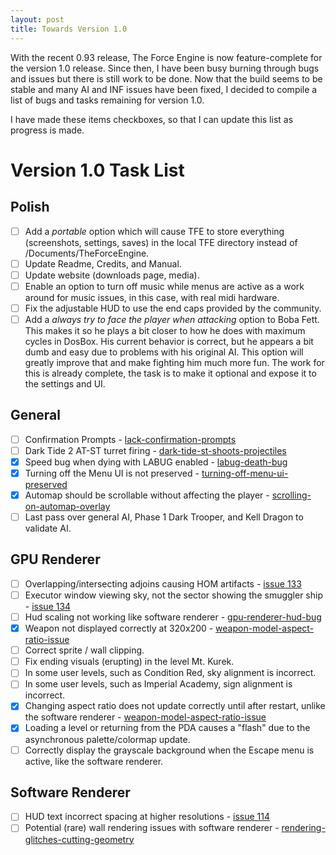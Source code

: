 ```yaml
---
layout: post
title: Towards Version 1.0
---
```

With the recent 0.93 release, The Force Engine is now feature-complete for the version 1.0 release. Since then, I have been busy burning through bugs and issues but there is still work to be done. Now that the build seems to be stable and many AI and INF issues have been fixed, I decided to compile a list of bugs and tasks remaining for version 1.0.

I have made these items checkboxes, so that I can update this list as progress is made.

# Version 1.0 Task List

## Polish
- [ ] Add a *portable* option which will cause TFE to store everything (screenshots, settings, saves) in the local TFE directory instead of /Documents/TheForceEngine.
- [ ] Update Readme, Credits, and Manual.
- [ ] Update website (downloads page, media).
- [ ] Enable an option to turn off music while menus are active as a work around for music issues, in this case, with real midi hardware.
- [ ] Fix the adjustable HUD to use the end caps provided by the community.
- [ ] Add a *always try to face the player when attacking* option to Boba Fett. This makes it so he plays a bit closer to how he does with maximum cycles in DosBox. His current behavior is correct, but he appears a bit dumb and easy due to problems with his original AI. This option will greatly improve that and make fighting him much more fun. The work for this is already complete, the task is to make it optional and expose it to the settings and UI.

## General
- [ ]  Confirmation Prompts - <a href="https://the-force-engine.freeforums.net/thread/126/lack-confirmation-prompts">lack-confirmation-prompts</a>
- [ ]  Dark Tide 2 AT-ST turret firing - <a href="https://the-force-engine.freeforums.net/thread/153/dark-tide-st-shoots-projectiles">dark-tide-st-shoots-projectiles</a>
- [x]  Speed bug when dying with LABUG enabled - <a href="https://the-force-engine.freeforums.net/thread/79/labug-death-bug">labug-death-bug</a>
- [x]  Turning off the Menu UI is not preserved - <a href="https://the-force-engine.freeforums.net/thread/77/turning-off-menu-ui-preserved">turning-off-menu-ui-preserved</a>
- [x]  Automap should be scrollable without affecting the player - <a href="https://the-force-engine.freeforums.net/thread/127/scrolling-on-automap-overlay">scrolling-on-automap-overlay</a>
- [ ]  Last pass over general AI, Phase 1 Dark Trooper, and Kell Dragon to validate AI.

## GPU Renderer
- [ ]  Overlapping/intersecting adjoins causing HOM artifacts - <a href="https://github.com/luciusDXL/TheForceEngine/issues/133">issue 133</a>
- [ ]  Executor window viewing sky, not the sector showing the smuggler ship - <a href="https://github.com/luciusDXL/TheForceEngine/issues/134">issue 134</a>
- [ ]  Hud scaling not working like software renderer - <a href="https://the-force-engine.freeforums.net/thread/152/gpu-renderer-hud-bug">gpu-renderer-hud-bug</a>
- [x]  Weapon not displayed correctly at 320x200 - <a href="https://the-force-engine.freeforums.net/thread/138/weapon-model-aspect-ratio-issue">weapon-model-aspect-ratio-issue</a>
- [ ]  Correct sprite / wall clipping.
- [ ]  Fix ending visuals (erupting) in the level Mt. Kurek.
- [ ]  In some user levels, such as Condition Red, sky alignment is incorrect.
- [ ]  In some user levels, such as Imperial Academy, sign alignment is incorrect.
- [x]  Changing aspect ratio does not update correctly until after restart, unlike the software renderer - <a href="https://the-force-engine.freeforums.net/thread/138/weapon-model-aspect-ratio-issue">weapon-model-aspect-ratio-issue</a>
- [x]  Loading a level or returning from the PDA causes a "flash" due to the asynchronous palette/colormap update.
- [ ] Correctly display the grayscale background when the Escape menu is active, like the software renderer.

## Software Renderer
- [ ] HUD text incorrect spacing at higher resolutions - <a href="https://github.com/luciusDXL/TheForceEngine/issues/114">issue 114</a>
- [ ] Potential (rare) wall rendering issues with software renderer - <a href="https://the-force-engine.freeforums.net/thread/135/rendering-glitches-cutting-geometry">rendering-glitches-cutting-geometry</a>

